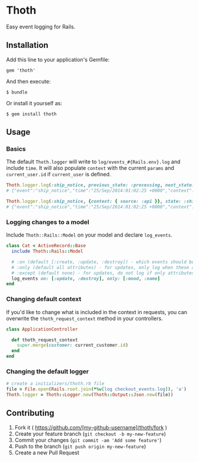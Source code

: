 # Thoth

Easy event logging for Rails.


## Installation

Add this line to your application's Gemfile:

    gem 'thoth'

And then execute:

    $ bundle

Or install it yourself as:

    $ gem install thoth

## Usage


### Basics

The default `Thoth.logger` will write to `log/events_#{Rails.env}.log` and include `time`.  It will also populate `context` with the current `params` and `current_user.id` if `current_user` is defined.

```ruby
Thoth.logger.log(:ship_notice, previous_state: :processing, next_state: :shipped)
# {"event":"ship_notice","time":"25/Sep/2014:01:02:25 +0000","context":{"controller":"shipments","action":"create","current_user":1},"details":{state:'shipped'}}

Thoth.logger.log(:ship_notice, {context: { source: :api }}, state: :shipped)
# {"event":"ship_notice","time":"25/Sep/2014:01:02:25 +0000","context":{"controller":"shipments","action":"create","current_user":1,source:'api'},"details":{state:'shipped'}}
```

### Logging changes to a model

Include `Thoth::Rails::Model` on your model and declare `log_events`.

```ruby
class Cat < ActiveRecord::Base
  include Thoth::Rails::Model

  # :on (default [:create, :update, :destroy]) - which events should be logged
  # :only (default all attributes) - for updates, only log when these attributes are changed
  # :except (default none) - for updates, do not log if only attributes in this list are changed
  log_events on: [:update, :destroy], only: [:mood, :name]
end
```

### Changing default context

If you'd like to change what is included in the context in requests, you can overwrite the `thoth_request_context` method in your controllers.

```ruby
class ApplicationController

  def thoth_request_context
    super.merge(customer: current_customer.id)
  end
end
```

### Changing the default logger

```ruby
# create a initializers/thoth.rb file
file = File.open(Rails.root.join(*%w[log checkout_events.log]), 'a')
Thoth.logger = Thoth::Logger.new(Thoth::Output::Json.new(file))
```


## Contributing

1. Fork it ( https://github.com/[my-github-username]/thoth/fork )
2. Create your feature branch (`git checkout -b my-new-feature`)
3. Commit your changes (`git commit -am 'Add some feature'`)
4. Push to the branch (`git push origin my-new-feature`)
5. Create a new Pull Request
